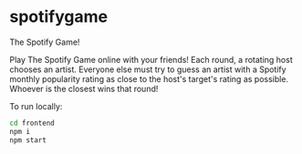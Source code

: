 # spotifygame
The Spotify Game!

Play The Spotify Game online with your friends! Each round, a rotating host chooses an artist. Everyone else must try to guess an artist with a Spotify monthly popularity rating as close to the host's target's rating as possible. Whoever is the closest wins that round!

To run locally:

```sh
cd frontend
npm i
npm start
```